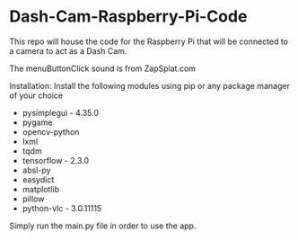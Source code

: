 # Dash-Cam-Raspberry-Pi-Code
This repo will house the code for the Raspberry Pi that will be connected to a camera to act as a Dash Cam.

The menuButtonClick sound is from ZapSplat.com

Installation: Install the following modules using pip or any package manager of your choice

- pysimplegui - 4.35.0
- pygame
- opencv-python
- lxml
- tqdm
- tensorflow - 2.3.0
- absl-py
- easydict
- matplotlib
- pillow
- python-vlc - 3.0.11115
 
Simply run the main.py file in order to use the app.
